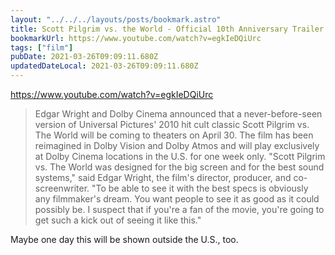 ```yaml
---
layout: "../../../layouts/posts/bookmark.astro"
title: Scott Pilgrim vs. the World - Official 10th Anniversary Trailer
bookmarkUrl: https://www.youtube.com/watch?v=egkIeDQiUrc
tags: ["film"]
pubDate: 2021-03-26T09:09:11.680Z
updatedDateLocal: 2021-03-26T09:09:11.680Z
---
```


https://www.youtube.com/watch?v=egkIeDQiUrc

> Edgar Wright and Dolby Cinema announced that a never-before-seen version of Universal Pictures' 2010 hit cult classic Scott Pilgrim vs. The World will be coming to theaters on April 30. The film has been reimagined in Dolby Vision and Dolby Atmos and will play exclusively at Dolby Cinema locations in the U.S. for one week only. "Scott Pilgrim vs. The World was designed for the big screen and for the best sound systems," said Edgar Wright, the film's director, producer, and co-screenwriter. "To be able to see it with the best specs is obviously any filmmaker's dream. You want people to see it as good as it could possibly be. I suspect that if you're a fan of the movie, you're going to get such a kick out of seeing it like this."

Maybe one day this will be shown outside the U.S., too.
